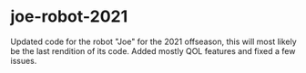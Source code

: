 # joe-robot-2021
Updated code for the robot "Joe" for the 2021 offseason, this will most likely be the last rendition of its code.
Added mostly QOL features and fixed a few issues.
